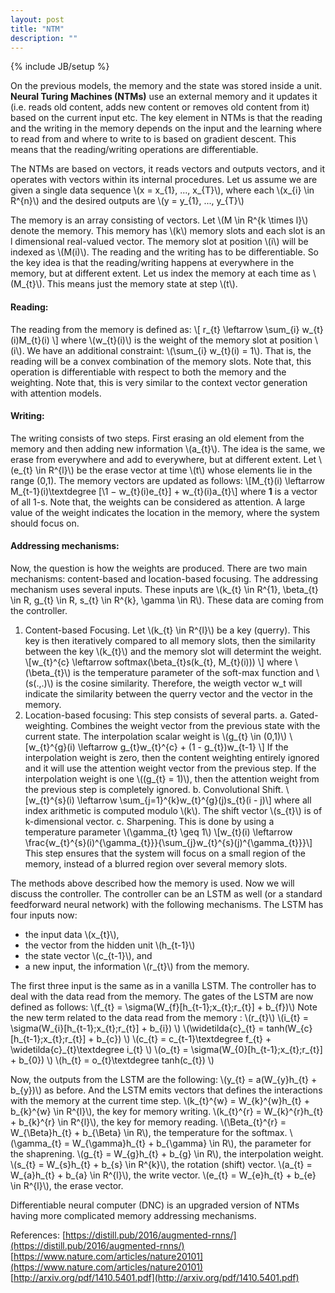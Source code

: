 ```yaml
---
layout: post
title: "NTM"
description: ""
---
```

{% include JB/setup %}


On the previous models, the memory and the state was stored inside a unit. **Neural Turing Machines (NTMs)** use an external memory and it updates it (i.e. reads old content, adds new content or removes old content from it) based on the current input etc. The key element in NTMs is that the reading and the writing in the memory depends on the input and the learning where to read from and where to write to is based on gradient descent. This means that the reading/writing operations are differentiable.

The NTMs are based on vectors, it reads vectors and outputs vectors, and it operates with vectors within its internal procedures. Let us assume we are given a single data sequence \\(x = x_{1}, ..., x_{T}\\), where each \\(x_{i} \in R^{n}\\) and the desired outputs are \\(y = y_{1}, ..., y_{T}\\)

The memory is an array consisting of vectors. Let \\(M \in R^{k \times l}\\) denote the memory. This memory has \\(k\\)  memory slots and each slot is an l dimensional real-valued vector. The memory slot at position \\(i\\) will be indexed as \\(M(i)\\). The reading and the writing has to be differentiable. So the key idea is that the reading/writing happens at everywhere in the memory, but at different extent. 
Let us index the memory at each time as \\(M_{t}\\).  This means just the memory state at step \\(t\\).

#### Reading: 

The reading from the memory is defined as:
\\[ r_{t} \leftarrow \sum_{i} w_{t}(i)M_{t}(i) \\]
where \\(w_{t}(i)\\) is the weight of the memory slot at position \\(i\\).  We have an additional constraint: \\(\sum_{i} w_{t}(i) = 1\\). That is, the reading will be a convex combination of the memory slots. 
Note that, this operation is differentiable with respect to both the memory and the weighting. Note that, this is very similar to the context vector generation with attention models.

#### Writing:

The writing consists of two steps. First erasing an old element from the memory and then adding new information \\(a_{t}\\). The idea is the same, we erase from everywhere and add to everywhere, but at different extent. Let \\(e_{t} \in R^{l}\\) be the erase vector at time \\(t\\) whose elements lie in the range (0,1). The memory vectors are updated as follows:
\\[M_{t}(i) \leftarrow M_{t-1}(i)\textdegree [\1 − w_{t}(i)e_{t}] + w_{t}(i)a_{t}\\]
where **1** is a vector of all 1-s. 
Note that, the weights can be considered as attention. A large value of the weight indicates the location in the memory, where the system should focus on.

#### Addressing mechanisms:

Now, the question is how the weights are produced. There are two main mechanisms: content-based and location-based focusing. The addressing mechanism uses several inputs. These inputs are \\(k_{t} \in R^{1}, \beta_{t} \in R, g_{t} \in R, s_{t} \in R^{k}, \gamma \in R\\). These data are coming from the controller.

1. Content-based Focusing. Let \\(k_{t} \in R^{l}\\) be a key (querry). This key is then iteratively compared to all memory slots, then the similarity between the key \\(k_{t}\\)  and the memory slot will determint the weight. \\[w_{t}^{c} \leftarrow softmax(\beta_{t}s(k_{t}, M_{t}(i))) \\] where \\(\beta_{t}\\) is the temperature parameter of the soft-max function and \\(s(.,.)\\) is the cosine similarity. Therefore, the weigth vector w_t  will indicate the similarity between the querry vector and the vector in the memory.
2. Location-based focusing: This step consists of several parts.
  a. Gated-weighting.
Combines the weight vector from the previous state with the current state. The interpolation scalar weight is \\(g_{t} \in (0,1)\\)
\\[w_{t}^{g}(i) \leftarrow g_{t}w_{t}^{c} + (1 - g_{t})w_{t-1} \\]
If the interpolation weight is zero, then the content weighting entirely ignored and it will use the attention weight vector from the previous step. If the interpolation weight is one \\((g_{t} = 1)\\), then the attention weight from the previous step is completely ignored.
  b. Convolutional Shift.
\\[w_{t}^{s}(i) \leftarrow \sum_{j=1}^{k}w_{t}^{g}(j)s_{t}(i - j)\\]
where all index arithmetic is computed modulo \\(k\\). The shift vector \\(s_{t}\\) is of k-dimensional vector.
  c. Sharpening. This is done by using a temperature parameter \\(\gamma_{t} \geq 1\\) 
 \\[w_{t}(i) \leftarrow \frac{w_{t}^{s}(i)^{\gamma_{t}}}{\sum_{j}w_{t}^{s}(j)^{\gamma_{t}}}\\]
This step ensures that the system will focus on a small region of the memory, instead of a blurred region over several memory slots. 



The methods above described how the memory is used. Now we will discuss the controller. The controller can be an LSTM as well (or a standard feedforward neural network) with the following mechanisms. The LSTM has four inputs now:
- the input data \\(x_{t}\\),
- the vector from the hidden unit \\(h_{t-1}\\)
- the state vector \\(c_{t-1}\\), and 
- a new input, the information \\(r_{t}\\) from the memory.

The first three input is the same as in a vanilla LSTM.
The controller has to deal with the data read from the memory. The gates of the LSTM are now defined as follows:
\\(f_{t} = \sigma(W_{f}[h_{t-1};x_{t};r_{t}] + b_{f})\\)
Note the new term related to the data read from the memory : \\(r_{t}\\)
\\(i_{t} = \sigma(W_{i}[h_{t-1};x_{t};r_{t}] + b_{i}) \\)
\\(\widetilda{c}\_{t} = tanh(W_{c}[h_{t-1};x_{t};r_{t}] + b_{c}) \\)
\\(c_{t} = c_{t-1}\textdegree f_{t} + \widetilda{c}\_{t}\textdegree i_{t} \\)
\\(o_{t} = \sigma(W_{0}[h_{t-1};x_{t};r_{t}] + b_{0}) \\)
\\(h_{t} = o_{t}\textdegree tanh(c_{t}) \\)

Now, the outputs from the LSTM are the following:
\\(y_{t} = a(W_{y}h_{t} + b_{y})\\) as before.
And the LSTM emits vectors that defines the interactions with the memory at the current time step.
\\(k_{t}^{w} = W_{k}^{w}h_{t} + b_{k}^{w} \in R^{l}\\), the key for memory writing.
\\(k_{t}^{r} = W_{k}^{r}h_{t} + b_{k}^{r} \in R^{l}\\), the key for memory reading.
\\(\Beta_{t}^{r} = W_{\Beta}h_{t} + b_{\Beta} \in R\\), the temperature for the softmax.
\\(\gamma_{t} = W_{\gamma}h_{t} + b_{\gamma} \in R\\), the parameter for the shaprening.
\\(g_{t} = W_{g}h_{t} + b_{g} \in R\\), the interpolation weight.
\\(s_{t} = W_{s}h_{t} + b_{s} \in R^{k}\\), the rotation (shift) vector.
\\(a_{t} = W_{a}h_{t} + b_{a} \in R^{l}\\), the write vector.
\\(e_{t} = W_{e}h_{t} + b_{e} \in R^{l}\\), the erase vector.

Differentiable neural computer (DNC) is an upgraded version of NTMs having more complicated memory addressing mechanisms.


References:
[https://distill.pub/2016/augmented-rnns/](https://distill.pub/2016/augmented-rnns/)
[https://www.nature.com/articles/nature20101](https://www.nature.com/articles/nature20101)
[http://arxiv.org/pdf/1410.5401.pdf](http://arxiv.org/pdf/1410.5401.pdf)